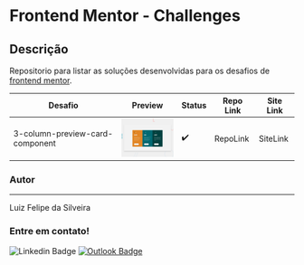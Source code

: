# Frontend Mentor - Challenges

<!-- > **_Status:_** Em andamento :construction: -->
<!-- > **_Status:_** Finalizado :heavy_check_mark: -->


## Descrição

Repositorio para listar as soluções desenvolvidas para os desafios de [frontend mentor](https://www.frontendmentor.io/challenges/).


<!--
| Desafio | Preview | Status| Repo Link | Site Link |
|--|--|--|--|--|
| Name | img | statusMark | RepoLink | SiteLink | -->

| Desafio | Preview | Status| Repo Link | Site Link |
|--|--|--|--|--|
| 3-column-preview-card-component | <img  src = "preview-images/3-column-preview-card-component.jpg" width = "120 " /> | :heavy_check_mark: | RepoLink | SiteLink |




<!-- | [3-column-preview-card-component](https://github.com/filiphis/front-end-challenges/tree/master/challenge01) | <img  src = "preview-images/3-column-preview-card-component.jpg" width = "120 " /> | :white_check_mark: | [Repo Link](3-column-preview-card-component) | [Site Link](https://filiphis.github.io/3-column-preview-card-component/) | -->

### Autor
---

Luiz Felipe da Silveira

### Entre em contato!

![Linkedin Badge](https://img.shields.io/badge/-Luiz-blue?style=flat-square&logo=Linkedin&logoColor=white&link=https://www.linkedin.com/in/luiz-silveira-front-end/) [![Outlook Badge](https://img.shields.io/badge/-l.filiphis@hotmail.com-blue?style=flat-square&logo=microsoft-outlook&logoColor=white&link=mailto:l.filiphis@hotmail.com)](mailto:l.filiphis@hotmail)
